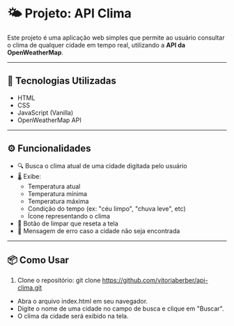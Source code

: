 # 🌤️ Projeto: API Clima

Este projeto é uma aplicação web simples que permite ao usuário consultar o clima de qualquer cidade em tempo real, utilizando a **API da OpenWeatherMap**.

---

## 🔧 Tecnologias Utilizadas

- HTML
- CSS
- JavaScript (Vanilla)
- OpenWeatherMap API

---

## ⚙️ Funcionalidades

- 🔍 Busca o clima atual de uma cidade digitada pelo usuário
- 🌡️ Exibe:
  - Temperatura atual
  - Temperatura mínima
  - Temperatura máxima
  - Condição do tempo (ex: "céu limpo", "chuva leve", etc)
  - Ícone representando o clima
- 🧹 Botão de limpar que reseta a tela
- 🚫 Mensagem de erro caso a cidade não seja encontrada

---

## 📦 Como Usar

1. Clone o repositório:
   git clone https://github.com/vitoriaberber/api-clima.git

  - Abra o arquivo index.html em seu navegador.
  - Digite o nome de uma cidade no campo de busca e clique em "Buscar".
  - O clima da cidade será exibido na tela.

